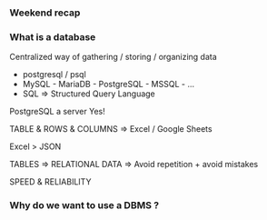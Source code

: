 ### Weekend recap

### What is a database

Centralized way of gathering / storing / organizing data

- postgresql / psql
- MySQL - MariaDB - PostgreSQL - MSSQL - ...
- SQL => Structured Query Language

PostgreSQL a server Yes!

TABLE & ROWS & COLUMNS => Excel / Google Sheets

Excel > JSON

TABLES => RELATIONAL DATA => Avoid repetition + avoid mistakes

SPEED & RELIABILITY

### Why do we want to use a DBMS ?
